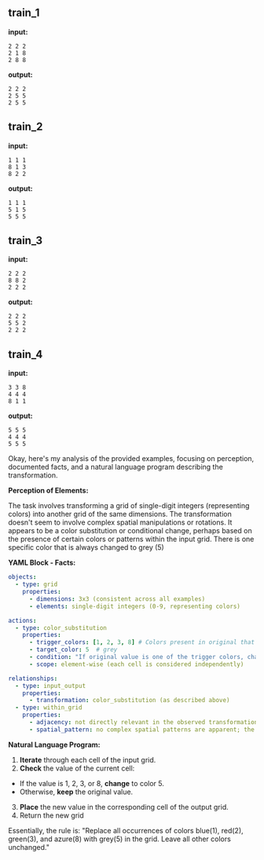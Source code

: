 
## train_1

**input:**
```
2 2 2
2 1 8
2 8 8
```


**output:**
```
2 2 2
2 5 5
2 5 5
```


## train_2

**input:**
```
1 1 1
8 1 3
8 2 2
```


**output:**
```
1 1 1
5 1 5
5 5 5
```


## train_3

**input:**
```
2 2 2
8 8 2
2 2 2
```


**output:**
```
2 2 2
5 5 2
2 2 2
```


## train_4

**input:**
```
3 3 8
4 4 4
8 1 1
```


**output:**
```
5 5 5
4 4 4
5 5 5
```

Okay, here's my analysis of the provided examples, focusing on perception, documented facts, and a natural language program describing the transformation.

**Perception of Elements:**

The task involves transforming a grid of single-digit integers (representing colors) into another grid of the same dimensions. The transformation doesn't seem to involve complex spatial manipulations or rotations. It appears to be a color substitution or conditional change, perhaps based on the presence of certain colors or patterns within the input grid. There is one specific color that is always changed to grey (5)

**YAML Block - Facts:**


```yaml
objects:
  - type: grid
    properties:
      - dimensions: 3x3 (consistent across all examples)
      - elements: single-digit integers (0-9, representing colors)

actions:
  - type: color_substitution
    properties:
      - trigger_colors: [1, 2, 3, 8] # Colors present in original that seem to always change to grey
      - target_color: 5  # grey
      - condition: "If original value is one of the trigger colors, change to grey (5)"
      - scope: element-wise (each cell is considered independently)

relationships:
  - type: input_output
    properties:
      - transformation: color_substitution (as described above)
  - type: within_grid
    properties:
      - adjacency: not directly relevant in the observed transformation
      - spatial_pattern: no complex spatial patterns are apparent; the rule is element-based
```


**Natural Language Program:**

1.  **Iterate** through each cell of the input grid.
2.  **Check** the value of the current cell:
  *   If the value is 1, 2, 3, or 8, **change** to color 5.
  *   Otherwise, **keep** the original value.
3.  **Place** the new value in the corresponding cell of the output grid.
4. Return the new grid

Essentially, the rule is: "Replace all occurrences of colors blue(1), red(2), green(3), and azure(8) with grey(5) in the grid. Leave all other colors unchanged."

